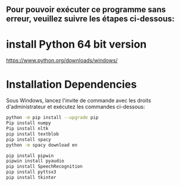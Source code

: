 ## Pour pouvoir exécuter ce programme sans erreur, veuillez suivre les étapes ci-dessous:

# install Python 64 bit version

https://www.python.org/downloads/windows/

# Installation Dependencies
Sous Windows, lancez l'invite de commande avec les droits d'administrateur et exécutez les commandes ci-dessous:

```bash
python -m pip install --upgrade pip
Pip install numpy
Pip install nltk
pip install textblob
pip install spacy
python -m spacy download en

pip install pipwin
pipwin install pyaudio
pip install SpeechRecognition
pip install pyttsx3
pip install tkinter
```
